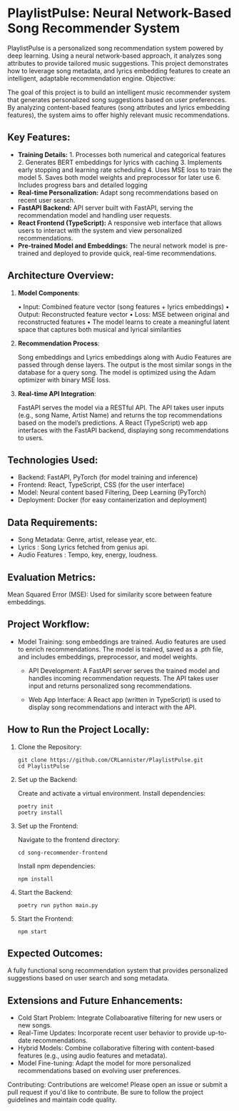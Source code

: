 # PlaylistPulse: Neural Network-Based Song Recommender System

PlaylistPulse is a personalized song recommendation system powered by deep learning. Using a neural network-based approach, it analyzes song attributes to provide tailored music suggestions. This project demonstrates how to leverage song metadata, and lyrics embedding features to create an intelligent, adaptable recommendation engine.
Objective:

The goal of this project is to build an intelligent music recommender system that generates personalized song suggestions based on user preferences. By analyzing content-based features (song attributes and lyrics embedding features), the system aims to offer highly relevant music recommendations.  

## Key Features:
  - **Training Details:**
         1. Processes both numerical and categorical features
         2. Generates BERT embeddings for lyrics with caching
         3. Implements early stopping and learning rate scheduling
         4. Uses MSE loss to train the model
         5. Saves both model weights and preprocessor for later use
         6. Includes progress bars and detailed logging
  - **Real-time Personalization:** Adapt song recommendations based on recent user search.
  - **FastAPI Backend:** API server built with FastAPI, serving the recommendation model and handling user requests.
  - **React Frontend (TypeScript):** A responsive web interface that allows users to interact with the system and view personalized recommendations.
  - **Pre-trained Model and Embeddings:** The neural network model is pre-trained and deployed to provide quick, real-time recommendations.

## Architecture Overview:
1. **Model Components**:

     • Input: Combined feature vector (song features + lyrics embeddings)
     • Output: Reconstructed feature vector
     • Loss: MSE between original and reconstructed features
     • The model learns to create a meaningful latent space that captures both musical and lyrical similarities

2. **Recommendation Process**:

    Song embeddings and Lyrics embeddings along with Audio Features are passed through dense layers.
    The output is the most similar songs in the database for a query song.
    The model is optimized using the Adam optimizer with binary MSE loss.

3. **Real-time API Integration**:

    FastAPI serves the model via a RESTful API.
    The API takes user inputs (e.g., song Name, Artist Name) and returns the top recommendations based on the model’s predictions.
    A React (TypeScript) web app interfaces with the FastAPI backend, displaying song recommendations to users.

## Technologies Used:

  - Backend: FastAPI, PyTorch (for model training and inference)
  - Frontend: React, TypeScript, CSS (for the user interface)
  - Model: Neural content based Filtering, Deep Learning (PyTorch)
  - Deployment: Docker (for easy containerization and deployment)

## Data Requirements:

  - Song Metadata: Genre, artist, release year, etc.
  - Lyrics : Song Lyrics fetched from genius api.
  - Audio Features : Tempo, key, energy, loudness.

## Evaluation Metrics:

  Mean Squared Error (MSE): Used for similarity score between feature embeddings.

## Project Workflow:

  - Model Training:
      song embeddings are trained.
      Audio features are used to enrich recommendations.
      The model is trained, saved as a .pth file, and includes embeddings, preprocessor, and model weights.

    - API Development:
        A FastAPI server serves the trained model and handles incoming recommendation requests.
        The API takes user input and returns personalized song recommendations.

    - Web App Interface:
        A React app (written in TypeScript) is used to display song recommendations and interact with the API.

## How to Run the Project Locally:
1. Clone the Repository:
    ```
    git clone https://github.com/CRLannister/PlaylistPulse.git
    cd PlaylistPulse
    ```
2. Set up the Backend:

    Create and activate a virtual environment.
    Install dependencies:
    ```
    poetry init
    poetry install
    ```
3. Set up the Frontend:

    Navigate to the frontend directory:
    ```      
    cd song-recommender-frontend
    ```
    Install npm dependencies:
    ```
    npm install
    ```
4. Start the Backend:
    ```
    poetry run python main.py
    ```
5. Start the Frontend:
    ```
    npm start
    ```
## Expected Outcomes:

  A fully functional song recommendation system that provides personalized suggestions based on user search and song metadata.

## Extensions and Future Enhancements:

  - Cold Start Problem: Integrate Collaboarative filtering for new users or new songs.
  - Real-Time Updates: Incorporate recent user behavior to provide up-to-date recommendations.
  - Hybrid Models: Combine collaborative filtering with content-based features (e.g., using audio features and metadata).
  - Model Fine-tuning: Adapt the model for more personalized recommendations based on evolving user preferences.

Contributing:
  Contributions are welcome! Please open an issue or submit a pull request if you'd like to contribute. Be sure to follow the project guidelines and maintain code quality.
